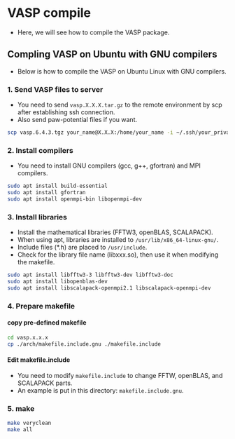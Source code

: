 # VASP compile
* Here, we will see how to compile the VASP package.

## Compling VASP on Ubuntu with GNU compilers
* Below is how to compile the VASP on Ubuntu Linux with GNU compilers.

### 1. Send VASP files to server
* You need to send `vasp.X.X.X.tar.gz` to the remote environment by scp after establishing ssh connection.
* Also send paw-potential files if you want.
```bash
scp vasp.6.4.3.tgz your_name@X.X.X:/home/your_name -i ~/.ssh/your_private_key
```

### 2. Install compilers
* You need to install GNU compilers (gcc, g++, gfortran) and MPI compilers.
```bash
sudo apt install build-essential
sudo apt install gfortran
sudo apt install openmpi-bin libopenmpi-dev
```

### 3. Install libraries
* Install the mathematical libraries (FFTW3, openBLAS, SCALAPACK).
* When using apt, libraries are installed to `/usr/lib/x86_64-linux-gnu/`.
* Include files (\*.h) are placed to `/usr/include`.
* Check for the library file name (libxxx.so), then use it when modifying the makefile.
```bash
sudo apt install libfftw3-3 libfftw3-dev libfftw3-doc
sudo apt install libopenblas-dev
sudo apt install libscalapack-openmpi2.1 libscalapack-openmpi-dev
```

### 4. Prepare makefile
#### copy pre-defined makefile
```bash
cd vasp.x.x.x
cp ./arch/makefile.include.gnu ./makefile.include
```

#### Edit makefile.include
* You need to modify `makefile.include` to change FFTW, openBLAS, and SCALAPACK parts.
* An example is put in this directory: `makefile.include.gnu`.

### 5. make
```bash
make veryclean
make all
```
